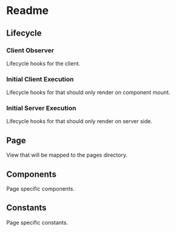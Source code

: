 # Readme

## Lifecycle 
### Client Observer
Lifecycle hooks for the client.

### Initial Client Execution
Lifecycle hooks for that should only render on component mount.

### Initial Server Execution
Lifecycle hooks for that should only render on server side.

## Page
View that will be mapped to the pages directory.

## Components
Page specific components.

## Constants
Page specific constants.